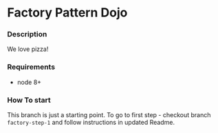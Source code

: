 # Factory Pattern Dojo

### Description
We love pizza!
 

### Requirements
 * node 8+


### How To start
This branch is just a starting point. To go to first step - checkout branch `factory-step-1` and 
follow instructions in updated Readme.
